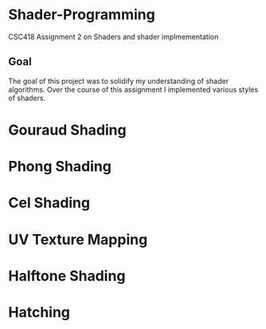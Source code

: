# Shader-Programming
CSC418 Assignment 2 on Shaders and shader implmementation

## Goal 

The goal of this project was to solidify my understanding of shader algorithms. Over the course of this assignment I implemented 
various styles of shaders.

# Gouraud Shading
# Phong Shading
# Cel Shading
# UV Texture Mapping
# Halftone Shading
# Hatching
